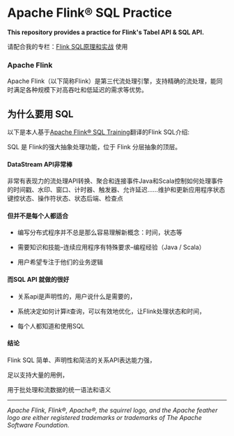 # Apache Flink® SQL Practice

**This repository provides a practice for Flink's Tabel API & SQL API.**

请配合我的专栏：[Flink SQL原理和实战]( https://blog.csdn.net/qq_35815527/category_9634641.html ) 使用

### Apache Flink

Apache Flink（以下简称Flink）是第三代流处理引擎，支持精确的流处理，能同时满足各种规模下对高吞吐和低延迟的需求等优势。

## 为什么要用 SQL

以下是本人基于[Apache Flink® SQL Training]( https://github.com/ververica/sql-training )翻译的Flink SQL介绍:

SQL 是 Flink的强大抽象处理功能，位于 Flink 分层抽象的顶层。

####  DataStream API非常棒 

 非常有表现力的流处理API转换、聚合和连接事件Java和Scala控制如何处理事件的时间戳、水印、窗口、计时器、触发器、允许延迟……维护和更新应用程序状态键控状态、操作符状态、状态后端、检查点 

####  但并不是每个人都适合 

- 编写分布式程序并不总是那么容易理解新概念：时间，状态等

- 需要知识和技能–连续应用程序有特殊要求–编程经验（Java / Scala）
- 用户希望专注于他们的业务逻辑 

#### 而SQL API 就做的很好

- 关系api是声明性的，用户说什么是需要的，

- 系统决定如何计算it查询，可以有效地优化，让Flink处理状态和时间，

- 每个人都知道和使用SQL 

#### 结论

Flink SQL 简单、声明性和简洁的关系API表达能力强，

足以支持大量的用例，

用于批处理和流数据的统一语法和语义 

------

*Apache Flink, Flink®, Apache®, the squirrel logo, and the Apache feather logo are either registered trademarks or trademarks of The Apache Software Foundation.*

